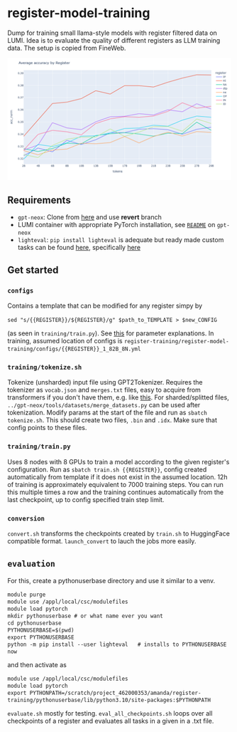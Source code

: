 # register-model-training
Dump for training small llama-style models with register filtered data on LUMI. Idea is to evaluate the quality of different registers as LLM training data. The setup is copied from FineWeb. 

<img src="./evaluation/average_per_register_dec2024.png" width="800">


## Requirements

- ``gpt-neox``: Clone from [here](https://github.com/Vmjkom/gpt-neox) and use **revert** branch
- LUMI container with appropriate PyTorch installation, see [``README``](https://github.com/Vmjkom/gpt-neox?tab=readme-ov-file#module) on ``gpt-neox``
- ``lighteval``: ``pip install lighteval`` is adequate but ready made custom tasks can be found [here](https://github.com/JousiaPiha/Lighteval-on-LUMI/tree/main), specifically [here](https://github.com/JousiaPiha/Lighteval-on-LUMI/tree/main/evals/tasks)

## Get started

### ``configs``

Contains a template that can be modified for any register simpy by 

```sed "s/{{REGISTER}}/${REGISTER}/g" $path_to_TEMPLATE > $new_CONFIG```

 (as seen in ``training/train.py``). See [this](https://github.com/EleutherAI/gpt-neox/blob/main/configs/neox_arguments.md) for parameter explanations. In training, assumed location of configs is ``register-training/register-model-training/configs/{{REGISTER}}_1_82B_8N.yml``

### ``training/tokenize.sh``

Tokenize (unsharded) input file using GPT2Tokenizer. Requires the tokenizer as ``vocab.json`` and ``merges.txt`` files, easy to acquire from transformers if you don't have them, e.g. like [this](https://github.com/huggingface/tokenizers/issues/521). For sharded/splitted files, ``../gpt-neox/tools/datasets/merge_datasets.py`` can be used after tokenization. Modify params at the start of the file and run as ``sbatch tokenize.sh``. This should create two files, ``.bin`` and ``.idx``. Make sure that config points to these files.

### ``training/train.py``

Uses 8 nodes with 8 GPUs to train a model according to the given register's configuration. Run as ``sbatch train.sh {{REGISTER}}``, config created automatically from template if it does not exist in the assumed location. 12h of training is approximately equivalent to 7000 training steps. You can run this multiple times a row and the training continues automatically from the last checkpoint, up to config specified train step limit.

### ``conversion``

``convert.sh`` transforms the checkpoints created by ``train.sh`` to HuggingFace compatible format. ``launch_convert`` to lauch the jobs more easily. 

## ``evaluation``

For this, create a pythonuserbase directory and use it similar to a venv.

```
module purge
module use /appl/local/csc/modulefiles
module load pytorch
mkdir pythonuserbase # or what name ever you want
cd pythonuserbase 
PYTHONUSERBASE=$(pwd)
export PYTHONUSERBASE
python -m pip install --user lighteval   # installs to PYTHONUSERBASE now
```
and then activate as 
```
module use /appl/local/csc/modulefiles
module load pytorch
export PYTHONPATH=/scratch/project_462000353/amanda/register-training/pythonuserbase/lib/python3.10/site-packages:$PYTHONPATH
```

``evaluate.sh`` mostly for testing. ``eval_all_checkpoints.sh`` loops over all checkpoints of a register and evaluates all tasks in a given in a .txt file. 
